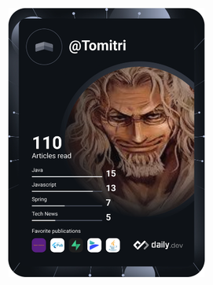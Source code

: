 <a href="https://app.daily.dev/Tomitri"><img src="https://github.com/tomitri/tomitri/blob/master/devcard.svg" width="400" alt="Tomi's Dev Card"/></a>
